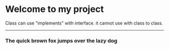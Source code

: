 <h1>Welcome to my project</h1>

<p>Class can use "implements" with interface. it cannot use with class to class.</p>

<hr>
<h3>The quick brown fox jumps over the lazy dog</h3>
